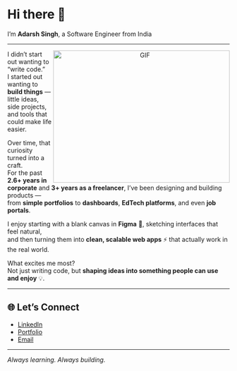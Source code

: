 # Hi there 👋  
I’m **Adarsh Singh**, a Software Engineer from India  

---

<a target="_blank" align="center">
  <img align="right" top="500" height="300" width="400" alt="GIF" src="https://media.giphy.com/media/SWoSkN6DxTszqIKEqv/giphy.gif">
</a>

I didn’t start out wanting to “write code.”  
I started out wanting to **build things** — little ideas, side projects, and tools that could make life easier.  

Over time, that curiosity turned into a craft.  
For the past **2.6+ years in corporate** and **3+ years as a freelancer**, I’ve been designing and building products —  
from **simple portfolios** to **dashboards**, **EdTech platforms**, and even **job portals**.  

I enjoy starting with a blank canvas in **Figma** 🎨, sketching interfaces that feel natural,  
and then turning them into **clean, scalable web apps** ⚡ that actually work in the real world.  

What excites me most?  
Not just writing code, but **shaping ideas into something people can use and enjoy** 💡.  

---

## 🌐 Let’s Connect  
- [LinkedIn](#)  
- [Portfolio](#)  
- [Email](mailto:adarsh@example.com)  

---

_Always learning. Always building._  
